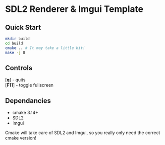 # SDL2 Renderer & Imgui Template

## Quick Start
```bash
mkdir build
cd build
cmake .. # It may take a little bit!
make -j 8
```

## Controls

[**q**]   - quits<br>
[**F11**] - toggle fullscreen


## Dependancies
- cmake 3.14+
- SDL2
- Imgui

Cmake will take care of SDL2 and Imgui, so you really only need the correct cmake version! 
